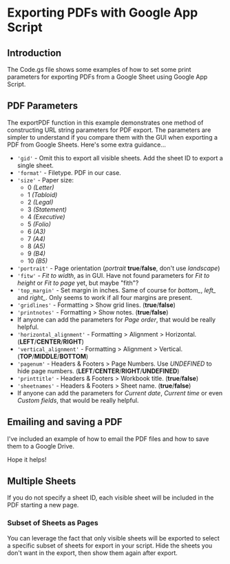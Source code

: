 # Exporting PDFs with Google App Script
## Introduction
The Code.gs file shows some examples of how to set some print parameters for exporting PDFs from a Google Sheet using Google App Script.

## PDF Parameters
The exportPDF function in this example   demonstrates one method of constructing URL string parameters for PDF export. The parameters are simpler to understand if you compare them with the GUI when exporting a PDF from Google Sheets. Here's some extra guidance...
* `'gid'` - Omit this to export all visible sheets. Add the sheet ID to export a single sheet.
* `'format'` - Filetype. PDF in our case.
* `'size'` - Paper size:
  * 0 *(Letter)*
  * 1 *(Tabloid)*
  * 2 *(Legal)*
  * 3 *(Statement)*
  * 4 *(Executive)*
  * 5 *(Folio)*
  * 6 *(A3)*
  * 7 *(A4)*
  * 8 *(A5)*
  * 9 *(B4)*
  * 10 *(B5)*
* `'portrait'` - Page orientation (*portrait* **true**/**false**, don't use *landscape*)
* `'fitw'` - *Fit to width*, as in GUI. Have not found parameters for *Fit to height* or *Fit to page* yet, but maybe "fith"?
* `'top_margin'` - Set margin in inches. Same of course for *bottom_*, *left_* and *right_*. Only seems to work if all four margins are present.
* `'gridlines'` - Formatting > Show grid lines. (**true**/**false**)
* `'printnotes'` - Formatting > Show notes. (**true**/**false**)
* If anyone can add the parameters for *Page order*, that would be really helpful.
* `'horizontal_alignment'` - Formatting > Alignment > Horizontal. (**LEFT**/**CENTER**/**RIGHT**)
* `'vertical_alignment'` - Formatting > Alignment > Vertical. (**TOP**/**MIDDLE**/**BOTTOM**)
* `'pagenum'` - Headers & Footers > Page Numbers. Use *UNDEFINED* to hide page numbers. (**LEFT**/**CENTER**/**RIGHT**/**UNDEFINED**)
* `'printtitle'` - Headers & Footers > Workbook title. (**true**/**false**)
* `'sheetnames'` - Headers & Footers > Sheet name. (**true**/**false**)
* If anyone can add the parameters for *Current date*, *Current time* or even *Custom fields*, that would be really helpful.

## Emailing and saving a PDF
I've included an example of how to email the PDF files and how to save them to a Google Drive.

Hope it helps!

## Multiple Sheets
If you do not specify a sheet ID, each visible sheet will be included in the PDF starting a new page.

### Subset of Sheets as Pages
You can leverage the fact that only visible sheets will be exported to select a specific subset of sheets for export in your script. Hide the sheets you don't want in the export, then show them again after export.